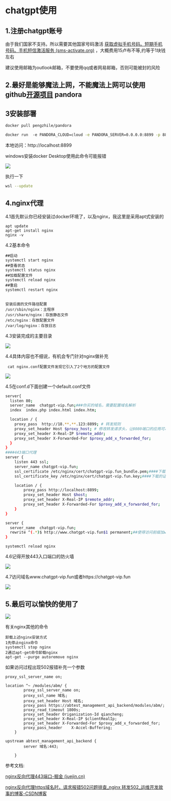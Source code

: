 # chatgpt使用

## 1.注册chatgpt账号

由于我们国家不支持。所以需要其他国家号码激活 [获取虚拟手机号码。短期手机号码。手机短信激活服务 (sms-activate.org)](https://sms-activate.org/getNumber) ，大概费用15卢布不等,约等于1块钱左右

建议使用邮箱为outlook邮箱，不要使用qq或者网易邮箱，否则可能被封的风险



## 2.最好是能够魔法上网，不能魔法上网可以使用github[开源项目](https://github.com/pengzhile/pandora) pandora 

## 3安装部署

```sh
docker pull pengzhile/pandora 

docker run  -e PANDORA_CLOUD=cloud -e PANDORA_SERVER=0.0.0.0:8899 -p 8899:8899 -d pengzhile/pandora 
```

本地访问：http://localhost:8899

windows安装docker Desktop使用此命令可能报错

![](../../pic/Docker_Desktop.png)

执行一下

```sh
wsl --update
```

## 4.nginx代理

4.1首先默认你已经安装过docker环境了，以及nginx，我这里是采用apt式安装的

```
apt update
apt-get install nginx
nginx -v
```

4.2基本命令

```
##启动
systemctl start nginx
##查看状态
systemctl status nginx
##加载配置文件
systemctl reload nginx
##重启
systemctl restart nginx


安装后面的文件路径配置
/usr/sbin/nginx：主程序
/usr/share/nginx：存放静态文件
/etc/nginx：存放配置文件
/var/log/nginx：存放日志
```

4.3安装完成的主要目录

![](../../pic/nginx的目录位置.png)



4.4具体内容也不细说，有机会专门针对nginx做补充

```
 cat nginx.conf配置文件发现它引入了2个地方的配置文件
```

![](../../pic/nginx_conf配置文件.png)

4.5在conf.d下面创建一个default.conf文件

```sh
server{
  listen 80;
  server_name  chatgpt-vip.fun;###你买的域名，需要配置域名解析
  index  index.php index.html index.htm;

  location / {
    proxy_pass  http://18.**.**.123:8899; # 转发规则
    proxy_set_header Host $proxy_host; # 修改转发请求头，让8080端口的应用可以受到真实的请求
    proxy_set_header X-Real-IP $remote_addr;
    proxy_set_header X-Forwarded-For $proxy_add_x_forwarded_for;
  }
}
####443端口代理
server {
    listen 443 ssl;
    server_name chatgpt-vip.fun;
    ssl_certificate /etc/nginx/cert/chatgpt-vip.fun_bundle.pem;####下载的证书
    ssl_certificate_key /etc/nginx/cert/chatgpt-vip.fun.key;####下载的证书

    location / {
        proxy_pass http://localhost:8899;
        proxy_set_header Host $host;
        proxy_set_header X-Real-IP $remote_addr;
        proxy_set_header X-Forwarded-For $proxy_add_x_forwarded_for;
    }
}

server {
  server_name  chatgpt-vip.fun;
  rewrite ^(.*)$ http://www.chatgpt-vip.fun$1 permanent;##使得访问前缀加www也能访问
}

```

```
systemctl reload nginx
```

4.6记得开放443入口端口的防火墙

![](../../pic/443端口访问.png)

4.7访问域名www.chatgpt-vip.fun或者https://chatgpt-vip.fun

![](../../pic/chatgpt访问图片.png)



## 5.最后可以愉快的使用了

![](../../pic/chatgpt使用图.png)

有关nginx其他的命令

```
卸载上述nginx安装方式
1先停止nginx命令
systemctl stop nginx
2通过apt-get命令卸载nginx
apt-get --purge autoremove nginx

```

如果访问过程出现502报错补充一个参数

```
proxy_ssl_server_name on;
```

```
location ^~ /modules/abm/ {
        proxy_ssl_server_name on;
        proxy_ssl_name 域名;
        proxy_set_header Host 域名;
        proxy_pass https://abtest_management_api_backend/modules/abm/;
        proxy_read_timeout 1800s;
        proxy_set_header Origanization-Id qiancheng;
        proxy_set_header X-Real-IP $clientRealIp;
        proxy_set_header X-Forwarded-For $proxy_add_x_forwarded_for;
        proxy_pass_header    X-Accel-Buffering;
    }

upstream abtest_management_api_backend {
        server 域名:443;

    }
```





参考文档:

[nginx反向代理443端口-掘金 (juejin.cn)](https://juejin.cn/s/nginx%E5%8F%8D%E5%90%91%E4%BB%A3%E7%90%86443%E7%AB%AF%E5%8F%A3) 

[nginx反向代理https域名时，请求报错502问题排查_nginx 转发502_运维开发故事的博客-CSDN博客](https://blog.csdn.net/wanger5354/article/details/131934728) 

